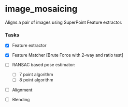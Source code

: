 # image_mosaicing
 Aligns a pair of images using SuperPoint Feature extractor.

 ### Tasks
 - [x] Feature extractor
 - [x] Feature Matcher [Brute Force with 2-way and ratio test]
 - [ ] RANSAC based pose estimator:
    - [ ] 7 point algorithm
    - [ ] 8 point algorithm
- [ ] Alignment
- [ ] Blending

